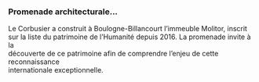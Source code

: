 ### Promenade architecturale...

Le Corbusier a construit à Boulogne-Billancourt l’immeuble Molitor, inscrit  
sur la liste du patrimoine de l’Humanité depuis 2016. La promenade invite à la  
découverte de ce patrimoine afin de comprendre l’enjeu de cette reconnaissance  
internationale exceptionnelle.

